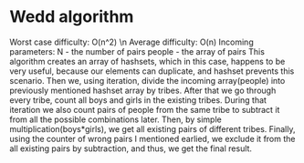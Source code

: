 # Wedd algorithm
Worst case difficulty: O(n^2) \n
Average difficulty: O(n)
Incoming parameters:
N - the number of pairs
people - the array of pairs
This algorithm creates an array of hashsets, which in this case, happens to be very useful, because our elements can duplicate, and hashset prevents this scenario.
Then we, using iteration, divide the incoming array(people) into previously mentioned hashset array by tribes.
After that we go through every tribe, count all boys and girls in the existing tribes. During that iteration we also count pairs of people from the same tribe to subtract it from all the possible combinations later. Then, by simple multiplication(boys*girls), we get all existing pairs of different tribes. Finally, using the counter of wrong pairs I mentioned earlied, we exclude it from the all existing pairs by subtraction, and thus, we get the final result.
